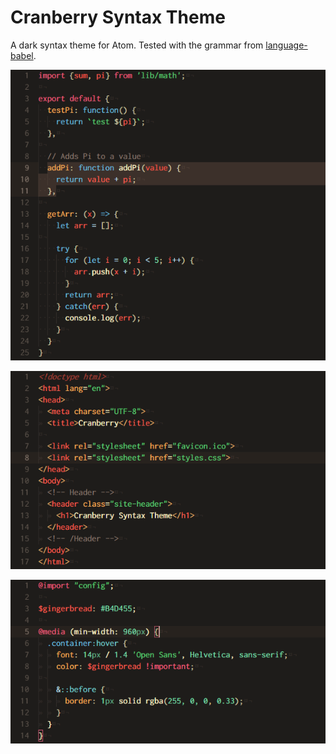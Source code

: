 # Cranberry Syntax Theme

A dark syntax theme for Atom. Tested with the grammar from [language-babel](https://atom.io/packages/language-babel).

![](https://raw.githubusercontent.com/alex-shnayder/cranberry-syntax-atom/master/screenshots/javascript.png)

![](https://raw.githubusercontent.com/alex-shnayder/cranberry-syntax-atom/master/screenshots/html.png)

![](https://raw.githubusercontent.com/alex-shnayder/cranberry-syntax-atom/master/screenshots/css.png)

